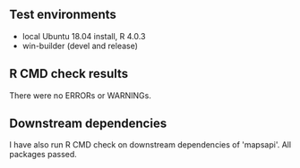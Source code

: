 ## Test environments

* local Ubuntu 18.04 install, R 4.0.3
* win-builder (devel and release)

## R CMD check results

There were no ERRORs or WARNINGs.

## Downstream dependencies

I have also run R CMD check on downstream dependencies of 'mapsapi'. All packages passed. 
